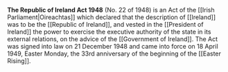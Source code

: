 **The Republic of Ireland Act 1948** (No. 22 of 1948) is an Act of the [[Irish Parliament|Oireachtas]] which declared that the description of [[Ireland]] was to be the [[Republic of Ireland]], and vested in the [[President of Ireland]] the power to exercise the executive authority of the state in its external relations, on the advice of the [[Government of Ireland]]. The Act was signed into law on 21 December 1948 and came into force on 18 April 1949, Easter Monday, the 33rd anniversary of the beginning of the [[Easter Rising]].